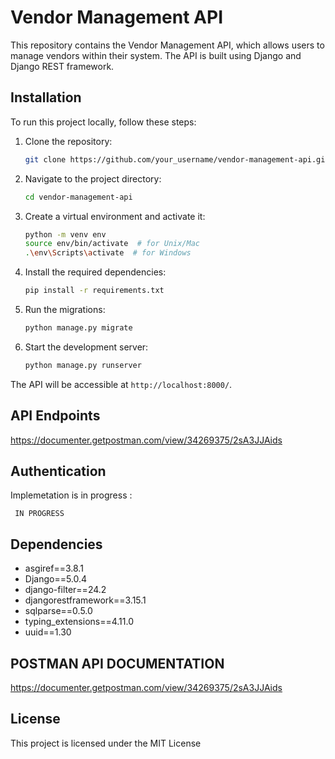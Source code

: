 # Vendor Management API

This repository contains the Vendor Management API, which allows users to manage vendors within their system. The API is built using Django and Django REST framework.

## Installation

To run this project locally, follow these steps:

1. Clone the repository:
   ```bash
   git clone https://github.com/your_username/vendor-management-api.git
   ```

2. Navigate to the project directory:
   ```bash
   cd vendor-management-api
   ```

3. Create a virtual environment and activate it:
   ```bash
   python -m venv env
   source env/bin/activate  # for Unix/Mac
   .\env\Scripts\activate  # for Windows
   ```

4. Install the required dependencies:
   ```bash
   pip install -r requirements.txt
   ```

5. Run the migrations:
   ```bash
   python manage.py migrate
   ```

6. Start the development server:
   ```bash
   python manage.py runserver
   ```

The API will be accessible at `http://localhost:8000/`.

## API Endpoints

https://documenter.getpostman.com/view/34269375/2sA3JJAids

## Authentication

Implemetation is in progress :
   ```
    IN PROGRESS 
   ```

## Dependencies

- asgiref==3.8.1
- Django==5.0.4
- django-filter==24.2
- djangorestframework==3.15.1
- sqlparse==0.5.0
- typing_extensions==4.11.0
- uuid==1.30

## POSTMAN API DOCUMENTATION 
https://documenter.getpostman.com/view/34269375/2sA3JJAids

## License

This project is licensed under the MIT License
